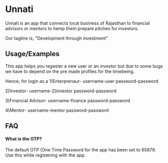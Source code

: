 
# Unnati

Unnati is an app that connects local business of Rajasthan to financial advisors or mentors to hemp them prepare pitches for investors. 

Our tagline is, "Development through investment"




## Usage/Examples

This app helps you regester a new user or an investor but due to some bugs we have to depend on the pre made profiles for the timebeing.

Hence, for login as a 
1)Enterprenaur- 
username-user 
password-password

2)Investor- 
username-2)investor 
password-password

3)Financial Advisor- 
username-finance 
password-password

4)Mentor- 
username-mentor 
password-password




## FAQ

#### What is the OTP?

The default OTP (One Time Password for the app has been set to 65879. Use this while registering with the app.



